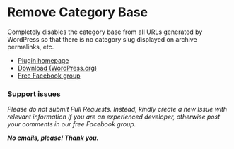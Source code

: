 # Remove Category Base

Completely disables the category base from all URLs generated by WordPress so that there is no category slug displayed on archive permalinks, etc. 

* [Plugin homepage](https://www.littlebizzy.com/plugins/remove-category-base)
* [Download (WordPress.org)](https://wordpress.org/plugins/remove-category-base)
* [Free Facebook group](https://www.facebook.com/groups/littlebizzy/)

### Support issues

*Please do not submit Pull Requests. Instead, kindly create a new Issue with relevant information if you are an experienced developer, otherwise post your comments in our free Facebook group.*

***No emails, please! Thank you.***

